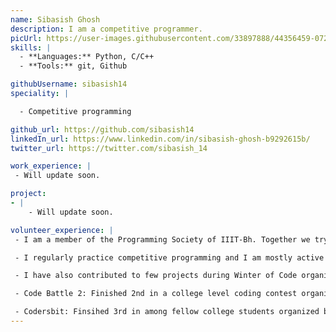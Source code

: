 ```yaml
---
name: Sibasish Ghosh
description: I am a competitive programmer. 
picUrl: https://user-images.githubusercontent.com/33897888/44356459-07264680-a4cd-11e8-8d59-4b0d8a13c474.jpg
skills: |
  - **Languages:** Python, C/C++
  - **Tools:** git, Github

githubUsername: sibasish14
speciality: |

  - Competitive programming

github_url: https://github.com/sibasish14
linkedIn_url: https://www.linkedin.com/in/sibasish-ghosh-b9292615b/
twitter_url: https://twitter.com/sibasish_14

work_experience: |
 - Will update soon.

project:
- |
    - Will update soon.

volunteer_experience: |
 - I am a member of the Programming Society of IIIT-Bh. Together we try to guide the first year students in getting started with software development.

 - I regularly practice competitive programming and I am mostly active on websites like Codeforces and Codechef. 

 - I have also contributed to few projects during Winter of Code organized by Programming Society of IIIT-Bh under Palash Nigam and Shubham Rath.

 - Code Battle 2: Finished 2nd in a college level coding contest organized by IIIT-Bh in Dec, 2017.

 - Codersbit: Finsihed 3rd in among fellow college students organized by InterviewBit.
---
```

